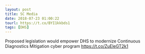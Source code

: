```yaml
---
layout: post
title: SC Media
date: 2018-07-23 01:00:22
tourl: https://t.co/BYI1kkbds1
tags: [DHS]
---
```

Proposed legislation would empower DHS to modernize Continuous Diagnostics Mitigation cyber program https://t.co/ZuEleGT2k1